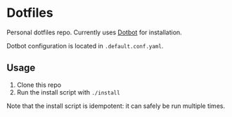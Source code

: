 # Dotfiles

Personal dotfiles repo. Currently uses [Dotbot](https://github.com/anishathalye/dotbot) for installation.

Dotbot configuration is located in `.default.conf.yaml`.

## Usage

1. Clone this repo
2. Run the install script with `./install`

Note that the install script is idempotent: it can safely be run multiple times.
